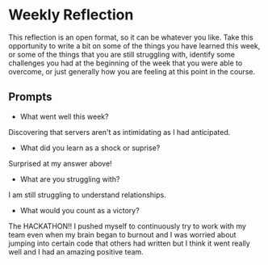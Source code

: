 # Weekly Reflection
This reflection is an open format, so it can be whatever you like. Take this opportunity to write a bit on some of the things you have learned this week, or some of the things that you are still struggling with, identify some challenges you had at the beginning of the week that you were able to overcome, or just generally how you are feeling at this point in the course.

## Prompts
- What went well this week?

Discovering that servers aren't as intimidating as I had anticipated.

- What did you learn as a shock or suprise?

Surprised at my answer above! 

- What are you struggling with?

I am still struggling to understand relationships.

- What would you count as a victory?

The HACKATHON!! I pushed myself to continuously try to work with my team even when my brain began to burnout and I was worried about jumping into certain code that others had written but I think it went really well and I had an amazing positive team.